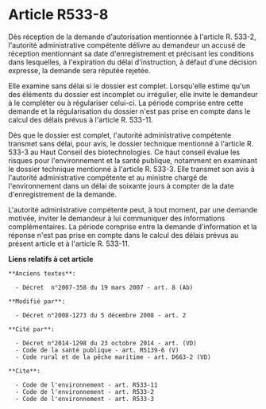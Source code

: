 # Article R533-8

Dès réception de la demande d'autorisation mentionnée à l'article R. 533-2, l'autorité administrative compétente délivre au
demandeur un accusé de réception mentionnant sa date d'enregistrement et précisant les conditions dans lesquelles, à
l'expiration du délai d'instruction, à défaut d'une décision expresse, la demande sera réputée rejetée. 

Elle examine sans délai si le dossier est complet. Lorsqu'elle estime qu'un des éléments du dossier est incomplet ou
irrégulier, elle invite le demandeur à le compléter ou à régulariser celui-ci. La période comprise entre cette demande et la
régularisation du dossier n'est pas prise en compte dans le calcul des délais prévus à l'article R. 533-11. 

Dès que le dossier est complet, l'autorité administrative compétente transmet sans délai, pour avis, le dossier technique
mentionné à l'article R. 533-3 au Haut Conseil des biotechnologies.             Ce haut conseil évalue les risques pour
l'environnement et la santé publique, notamment en examinant le dossier technique mentionné à l'article R. 533-3. Elle
transmet son avis à l'autorité administrative compétente et au ministre chargé de l'environnement dans un délai de soixante
jours à compter de la date d'enregistrement de la demande.

L'autorité administrative compétente peut, à tout moment, par une demande motivée, inviter le demandeur à lui communiquer des
informations complémentaires. La période comprise entre la demande d'information et la réponse n'est pas prise en compte dans
le calcul des délais prévus au présent article et à l'article R. 533-11.

**Liens relatifs à cet article**

	**Anciens textes**:

	  - Décret  n°2007-358 du 19 mars 2007 - art. 8 (Ab)

	**Modifié par**:

	  - Décret n°2008-1273 du 5 décembre 2008 - art. 2

	**Cité par**:

	  - Décret n°2014-1298 du 23 octobre 2014 - art. (VD)
	  - Code de la santé publique - art. R5139-6 (V)
	  - Code rural et de la pêche maritime - art. D663-2 (VD)

	**Cite**:

	  - Code de l'environnement - art. R533-11
	  - Code de l'environnement - art. R533-2
	  - Code de l'environnement - art. R533-3
